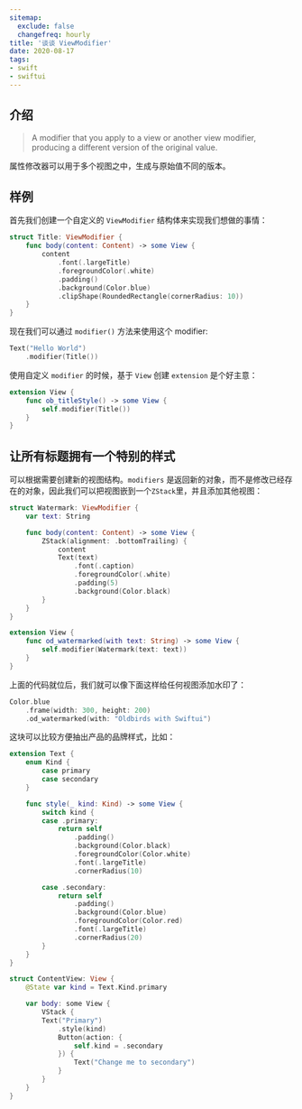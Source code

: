 ```yaml
---
sitemap:
  exclude: false
  changefreq: hourly
title: '谈谈 ViewModifier'
date: 2020-08-17
tags:
- swift
- swiftui
---
```


## 介绍

> A modifier that you apply to a view or another view modifier, producing a different version of the original value.

属性修改器可以用于多个视图之中，生成与原始值不同的版本。

## 样例
首先我们创建一个自定义的 `ViewModifier` 结构体来实现我们想做的事情：

```swift
struct Title: ViewModifier {
    func body(content: Content) -> some View {
        content
            .font(.largeTitle)
            .foregroundColor(.white)
            .padding()
            .background(Color.blue)
            .clipShape(RoundedRectangle(cornerRadius: 10))
    }
}
```

现在我们可以通过 `modifier()` 方法来使用这个 modifier:

```swift
Text("Hello World")
    .modifier(Title())
```

使用自定义 `modifier` 的时候，基于 `View` 创建 `extension` 是个好主意：

```swift
extension View {
    func ob_titleStyle() -> some View {
        self.modifier(Title())
    }
}
```

## 让所有标题拥有一个特别的样式

可以根据需要创建新的视图结构。`modifiers` 是返回新的对象，而不是修改已经存在的对象，因此我们可以把视图嵌到一个`ZStack`里，并且添加其他视图：

```swift
struct Watermark: ViewModifier {
    var text: String

    func body(content: Content) -> some View {
        ZStack(alignment: .bottomTrailing) {
            content
            Text(text)
                .font(.caption)
                .foregroundColor(.white)
                .padding(5)
                .background(Color.black)
        }
    }
}

extension View {
    func od_watermarked(with text: String) -> some View {
        self.modifier(Watermark(text: text))
    }
}
```

上面的代码就位后，我们就可以像下面这样给任何视图添加水印了：

```swift
Color.blue
    .frame(width: 300, height: 200)
    .od_watermarked(with: "Oldbirds with Swiftui")
```

这块可以比较方便抽出产品的品牌样式，比如：

```swift
extension Text {
    enum Kind {
        case primary
        case secondary
    }

    func style(_ kind: Kind) -> some View {
        switch kind {
        case .primary:
            return self
                .padding()
                .background(Color.black)
                .foregroundColor(Color.white)
                .font(.largeTitle)
                .cornerRadius(10)

        case .secondary:
            return self
                .padding()
                .background(Color.blue)
                .foregroundColor(Color.red)
                .font(.largeTitle)
                .cornerRadius(20)
        }
    }
}

struct ContentView: View {
    @State var kind = Text.Kind.primary

    var body: some View {
        VStack {
        Text("Primary")
            .style(kind)
            Button(action: {
                self.kind = .secondary
            }) {
                Text("Change me to secondary")
            }
        }
    }
}
```
